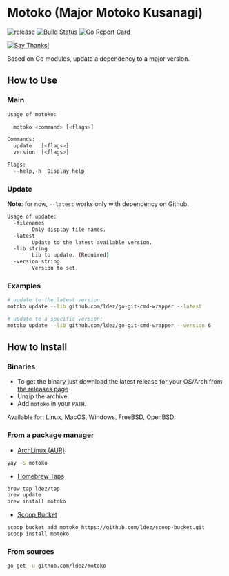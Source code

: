 # Motoko (Major Motoko Kusanagi)


[![release](https://img.shields.io/github/tag/ldez/motoko.svg)](https://github.com/ldez/motoko/releases)
[![Build Status](https://travis-ci.com/ldez/motoko.svg?branch=master)](https://travis-ci.com/ldez/motoko)
[![Go Report Card](https://goreportcard.com/badge/github.com/ldez/motoko)](https://goreportcard.com/report/github.com/ldez/motoko)

[![Say Thanks!](https://img.shields.io/badge/Say%20Thanks-!-1EAEDB.svg)](https://saythanks.io/to/ldez)

Based on Go modules, update a dependency to a major version.

## How to Use

### Main

```bash
Usage of motoko:

  motoko <command> [<flags>]

Commands:
  update   [<flags>]
  version  [<flags>]

Flags:
  --help,-h  Display help
```

### Update

**Note**: for now, `--latest` works only with dependency on Github.

```bash
Usage of update:
  -filenames
        Only display file names.
  -latest
        Update to the latest available version.
  -lib string
        Lib to update. (Required)
  -version string
        Version to set.
```

### Examples

```bash
# update to the latest version:
motoko update --lib github.com/ldez/go-git-cmd-wrapper --latest

# update to a specific version:
motoko update --lib github.com/ldez/go-git-cmd-wrapper --version 6
```

## How to Install

### Binaries

* To get the binary just download the latest release for your OS/Arch from [the releases page](https://github.com/ldez/motoko/releases)
* Unzip the archive.
* Add `motoko` in your `PATH`.

Available for: Linux, MacOS, Windows, FreeBSD, OpenBSD.

### From a package manager

- [ArchLinux (AUR)](https://aur.archlinux.org/packages/motoko/):
```bash
yay -S motoko
```

- [Homebrew Taps](https://github.com/ldez/homebrew-tap)
```bash
brew tap ldez/tap
brew update
brew install motoko
```

- [Scoop Bucket](https://github.com/ldez/scoop-bucket)
```bash
scoop bucket add motoko https://github.com/ldez/scoop-bucket.git
scoop install motoko
```

### From sources

```bash
go get -u github.com/ldez/motoko
```
